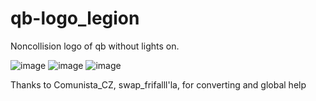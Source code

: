 # qb-logo_legion
Noncollision logo of qb without lights on.

![image](https://user-images.githubusercontent.com/70021784/151675737-a3376bf4-2476-4a89-bc33-3c8adf30bc59.png)
![image](https://user-images.githubusercontent.com/70021784/151675760-b4d2e1c8-446f-4233-8832-71f94bdcb181.png)
![image](https://user-images.githubusercontent.com/70021784/151675767-fb6eb646-311b-46f2-82cd-d08141deb388.png)


Thanks to Comunista_CZ, swap_frifalll'la, for converting and global help
